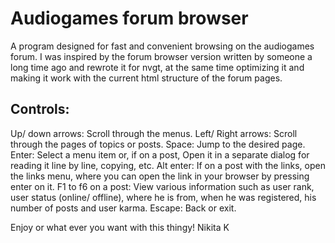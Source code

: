 # Audiogames forum browser
A program designed for fast and convenient browsing on the audiogames forum.
I was inspired by the forum browser version written by someone a long time ago and rewrote it for nvgt, at the same time optimizing it and making it work with the current html structure of the forum pages.

## Controls:
Up/ down arrows: Scroll through the menus.
Left/ Right arrows: Scroll through the pages of topics or posts.
Space: Jump to the desired page.
Enter: Select a menu item or, if on a post, Open it in a separate dialog for reading it line by line, copying, etc.
Alt enter: If on a post with the links, open the links menu, where you can open the link in your browser by pressing enter on it.
F1 to f6 on a post: View various information such as user rank, user status (online/ offline), where he is from, when he was registered, his number of posts and user karma.
Escape: Back or exit.

Enjoy or what ever you want with this thingy! 
Nikita K